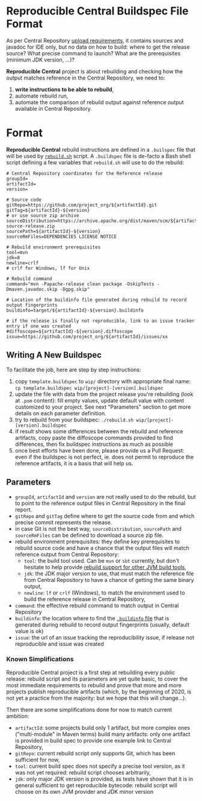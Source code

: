 Reproducible Central Buildspec File Format
==========================================

As per Central Repository [upload requirements](https://maven.apache.org/repository/guide-central-repository-upload.html), it contains sources and javadoc for IDE only, but no data on how to build: where to get the release source? What precise command to launch? What are the prerequisites (minimum JDK version, ...)?

**Reproducible Central** project is about rebuilding and checking how the output matches reference in the Central Repository, we need to:
1. **write instructions to be able to rebuild**,
2. automate rebuild run,
3. automate the comparison of rebuild output against reference output available in Central Repository.

# Format

**Reproducible Central** rebuild instructions are defined in a `.builspec` file that will be used by [`rebuild.sh`](rebuild.sh) script. A `.buildspec` file is de-facto a Bash shell script defining a few variables that `rebuild.sh` will use to do the rebuild:

```
# Central Repository coordinates for the Reference release
groupId=
artifactId=
version=

# Source code
gitRepo=https://github.com/project_org/${artifactId}.git
gitTag=${artifactId}-${version}
# or use source zip archive
sourceDistribution=https://archive.apache.org/dist/maven/scm/${artifactId}-${version}-source-release.zip
sourcePath=${artifactId}-${version}
sourceRmFiles=DEPENDENCIES LICENSE NOTICE

# Rebuild environment prerequisites
tool=mvn
jdk=8
newline=crlf
# crlf for Windows, lf for Unix

# Rebuild command
command="mvn -Papache-release clean package -DskipTests -Dmaven.javadoc.skip -Dgpg.skip"

# Location of the buildinfo file generated during rebuild to record output fingerprints
buildinfo=target/${artifactId}-${version}.buildinfo

# if the release is finally not reproducible, link to an issue tracker entry if one was created
#diffoscope=${artifactId}-${version}.diffoscope
issue=https://github.com/project_org/${artifactId}/issues/xx
```

## Writing A New Buildspec

To facilitate the job, here are step by step instructions:

1. copy `template.buildspec` to `wip/` directory with appropriate final name: `cp template.buildspec wip/[project]-[version].buildspec`
2. update the file with data from the project release you're rebuilding (look at `.pom` content): fill empty values, update default value with content customized to your project. See next "Parameters" section to get more details on each parameter definition.
3. try to rebuild from your buildspec: `./rebuild.sh wip/[project]-[version].buildspec`
4. if result shows some differences between the rebuild and reference artifacts, copy paste the diffoscope commands provided to find differences, then fix buildspec instructions as much as possible
5. once best efforts have been done, please provide us a Pull Request: even if the buildspec is not perfect, ie. does not permit to reproduce the reference artifacts, it is a basis that will help us.

## Parameters

- `groupId`, `artifactId` and `version` are not really used to do the rebuild, but to point to the reference output files in Central Repository in the final report.
- `gitRepo` and `gitTag` define where to get the source code from and which precise commit represents the release.
- in case Git is not the best way, `sourceDistribution`, `sourcePath` and `sourceRmFiles` can be defined to download a source zip file.
- rebuild environment prerequisites: they define key prerequisites to rebuild source code and have a chance that the output files will match reference output from Central Repository:
  - `tool`: the build tool used. Can be `mvn` or `sbt` currently, but don't hesitate to help provide [rebuild support for other JVM build tools](/jvm-repo-rebuild/reproducible-central/issues/6),
  - `jdk`: the JDK major version to use, that must match the reference file from Central Repository to have a chance of getting the same binary output,
  - `newline`: `lf` or `crlf` (Windows), to match the environment used to build the reference release in Central Repository,
- `command`: the effective rebuild command to match output in Central Repository
- `buildinfo`: the location where to find the [`.buildinfo` file](https://reproducible-builds.org/docs/jvm/) that is generated during rebuild to record output fingerprints (usually, default value is ok)
- `issue`: the url of an issue tracking the reproducibility issue, if release not reproducible and issue was created

### Known Simplifications

Reproducible Central project is a first step at rebuilding every public release: rebuild script and its parameters are yet quite basic, to cover the most immediate requirements to rebuild and prove that more and more projects publish reproducible artifacts (which, by the beginning of 2020, is not yet a practice from the majority: but we hope that this will change...).

Then there are some simplifications done for now to match current ambition:

- `artifactId`: some projects build only 1 artifact, but more complex ones ("multi-module" in Maven terms) build many artifacts: only one artifact is provided in build spec to provide one example link to Central Repository,
- `gitRepo`: current rebuild script only supports Git, which has been sufficient for now,
- `tool`: current build spec does not specify a precise tool version, as it was not yet required: rebuild script chooses arbitrarily,
- `jdk`: only major JDK version is provided, as tests have shown that it is in general sufficient to get reproducible bytecode: rebuild script will choose on its own JVM provider and JDK minor version
